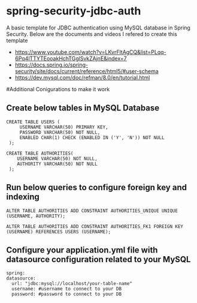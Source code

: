 # spring-security-jdbc-auth
A basic template for JDBC authentication using MySQL database in Spring Security. Below are the documents and videos I refered
to create this template
  - https://www.youtube.com/watch?v=LKvrFltAgCQ&list=PLqq-6Pq4lTTYTEooakHchTGglSvkZAjnE&index=7
  - https://docs.spring.io/spring-security/site/docs/current/reference/html5/#user-schema
  - https://dev.mysql.com/doc/refman/8.0/en/tutorial.html

#Additional Conigurations to make it work

## Create below tables in MySQL Database

    CREATE TABLE USERS (
         USERNAME VARCHAR(50) PRIMARY KEY,
         PASSWORD VARCHAR(50) NOT NULL,
         ENABLED CHAR(1) CHECK (ENABLED IN ('Y', 'N')) NOT NULL
     );
     
    CREATE TABLE AUTHORITIES(
        USERNAME VARCHAR(50) NOT NULL,
        AUTHORITY VARCHAR(50) NOT NULL
     );

     

## Run below queries to configure foreign key and indexing

    ALTER TABLE AUTHORITIES ADD CONSTRAINT AUTHORITIES_UNIQUE UNIQUE (USERNAME, AUTHORITY);

    ALTER TABLE AUTHORITIES ADD CONSTRAINT AUTHORITIES_FK1 FOREIGN KEY (USERNAME) REFERENCES USERS (USERNAME);
    

## Configure your application.yml file with datasource configuration related to your MySQL
    
    spring:
    datasource:
      url: "jdbc:mysql://localhost/your-table-name"
      username: #username to connect to your DB
      password: #password to connect to your DB
      
      
  



